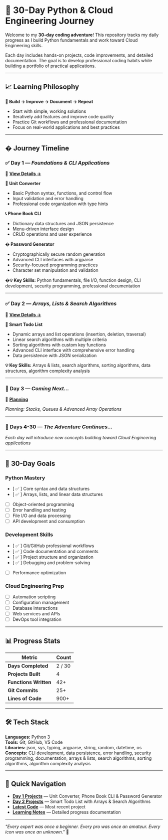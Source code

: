 # 🚀 30-Day Python & Cloud Engineering Journey

Welcome to my **30-day coding adventure**! This repository tracks my daily progress as I build Python fundamentals and work toward Cloud Engineering skills.

Each day includes hands-on projects, code improvements, and detailed documentation. The goal is to develop professional coding habits while building a portfolio of practical applications.

---

## 📈 Learning Philosophy

**🎯 Build → Improve → Document → Repeat**

- Start with simple, working solutions
- Iteratively add features and improve code quality
- Practice Git workflows and professional documentation
- Focus on real-world applications and best practices

---

## �️ Journey Timeline

### ✅ **Day 1** — _Foundations & CLI Applications_

📁 **[View Details →](day1/README.md)**

**🔧 Unit Converter**

- Basic Python syntax, functions, and control flow
- Input validation and error handling
- Professional code organization with type hints

**📞 Phone Book CLI**

- Dictionary data structures and JSON persistence
- Menu-driven interface design
- CRUD operations and user experience

**� Password Generator**

- Cryptographically secure random generation
- Advanced CLI interfaces with argparse
- Security-focused programming practices
- Character set manipulation and validation

**�💡 Key Skills:** Python fundamentals, file I/O, function design, CLI development, security programming, professional documentation

---

### ✅ **Day 2** — _Arrays, Lists & Search Algorithms_

📁 **[View Details →](day2/Smart_Todo_List/README.md)**

**📝 Smart Todo List**

- Dynamic arrays and list operations (insertion, deletion, traversal)
- Linear search algorithms with multiple criteria
- Sorting algorithms with custom key functions
- Advanced CLI interface with comprehensive error handling
- Data persistence with JSON serialization

**💡 Key Skills:** Arrays & lists, search algorithms, sorting algorithms, data structures, algorithm complexity analysis

---

### 🔄 **Day 3** — _Coming Next..._

📁 **[Planning](day3/README.md)**

_Planning: Stacks, Queues & Advanced Array Operations_

---

### 🚀 **Days 4-30** — _The Adventure Continues..._

_Each day will introduce new concepts building toward Cloud Engineering applications_

---

## 🎯 30-Day Goals

### **Python Mastery**

- [ ✅ ] Core syntax and data structures
- [ ✅ ] Arrays, lists, and linear data structures
- [ ] Object-oriented programming
- [ ] Error handling and testing
- [ ] File I/O and data processing
- [ ] API development and consumption

### **Development Skills**

- [ ✅ ] Git/GitHub professional workflows
- [ ✅ ] Code documentation and comments
- [ ✅ ] Project structure and organization
- [ ✅ ] Debugging and problem-solving
- [ ] Performance optimization

### **Cloud Engineering Prep**

- [ ] Automation scripting
- [ ] Configuration management
- [ ] Database interactions
- [ ] Web services and APIs
- [ ] DevOps tool integration

---

## 📊 Progress Stats

| Metric                | Count  |
| --------------------- | ------ |
| **Days Completed**    | 2 / 30 |
| **Projects Built**    | 4      |
| **Functions Written** | 42+    |
| **Git Commits**       | 25+    |
| **Lines of Code**     | 900+   |

---

## 🛠️ Tech Stack

**Languages:** Python 3  
**Tools:** Git, GitHub, VS Code  
**Libraries:** json, sys, typing, argparse, string, random, datetime, os  
**Concepts:** CLI development, data persistence, error handling, security programming, documentation, arrays & lists, search algorithms, sorting algorithms, algorithm complexity analysis

---

## 🔗 Quick Navigation

- **[Day 1 Projects](day1/)** — Unit Converter, Phone Book CLI & Password Generator
- **[Day 2 Projects](day2/)** — Smart Todo List with Arrays & Search Algorithms
- **[Latest Code](day2/Smart_Todo_List/todo_list.py)** — Most recent project
- **[Learning Notes](day2/Smart_Todo_List/README.md)** — Detailed progress documentation

---

_"Every expert was once a beginner. Every pro was once an amateur. Every icon was once an unknown."_ 🌟
